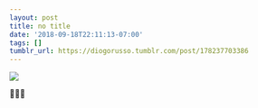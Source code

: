 ```yaml
---
layout: post
title: no title
date: '2018-09-18T22:11:13-07:00'
tags: []
tumblr_url: https://diogorusso.tumblr.com/post/178237703386
---
```

 ![]({{site.baseurl}}/tumblr_files/tumblr_pfaeepT1SO1qammdvo1_1280.jpg)  

🐳🌵🌞
